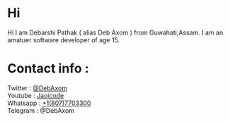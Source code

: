 # Hi
Hi I am Debarshi Pathak ( alias Deb Axom ) from Guwahati,Assam.
I am an amatuer software developer of age 15.

# Contact info :
Twitter : [@DebAxom](https://twitter.com/DebAxom) <br>
Youtube : [Jaoicode](https://www.youtube.com/channel/UCOlTCB5f2z6_lWl3466ZB_Q) <br>
Whatsapp : [+1(807)7703300](https://wa.me/+18077703300) <br>
Telegram : @DebAxom
